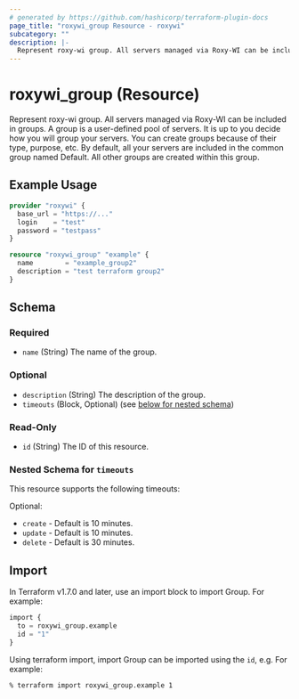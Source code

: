 ```yaml
---
# generated by https://github.com/hashicorp/terraform-plugin-docs
page_title: "roxywi_group Resource - roxywi"
subcategory: ""
description: |-
  Represent roxy-wi group. All servers managed via Roxy-WI can be included in groups. A group is a user-defined pool of servers. It is up to you decide how you will group your servers. You can create groups because of their type, purpose, etc. By default, all your servers are included in the common group named Default. All other groups are created within this group.
---
```


# roxywi_group (Resource)

Represent roxy-wi group. All servers managed via Roxy-WI can be included in groups. A group is a user-defined pool of servers. It is up to you decide how you will group your servers. You can create groups because of their type, purpose, etc. By default, all your servers are included in the common group named Default. All other groups are created within this group.

## Example Usage

```terraform
provider "roxywi" {
  base_url = "https://..."
  login    = "test"
  password = "testpass"
}

resource "roxywi_group" "example" {
  name        = "example_group2"
  description = "test terraform group2"
}
```

## Schema

### Required

- `name` (String) The name of the group.

### Optional

- `description` (String) The description of the group.
- `timeouts` (Block, Optional) (see [below for nested schema](#nestedblock--timeouts))

### Read-Only

- `id` (String) The ID of this resource.

<a id="nestedblock--timeouts"></a>

### Nested Schema for `timeouts`

This resource supports the following timeouts:

Optional:

* `create` - Default is 10 minutes.
* `update` - Default is 10 minutes.
* `delete` - Default is 30 minutes.

## Import

In Terraform v1.7.0 and later, use an import block to import Group. For example:

```terraform
import {
  to = roxywi_group.example
  id = "1"
}
```

Using terraform import, import Group can be imported using the `id`, e.g. For example:

```shell
% terraform import roxywi_group.example 1
```